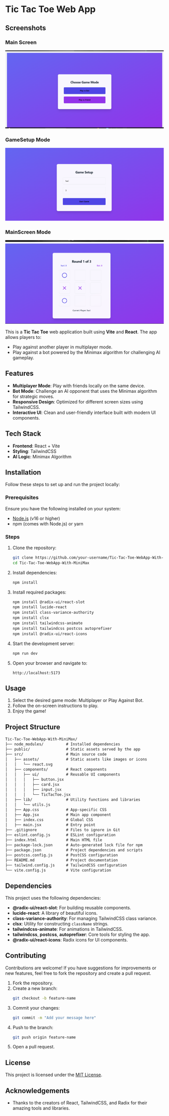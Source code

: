 # Tic Tac Toe Web App
## Screenshots

### Main Screen
![Main Screen](src/assets/main_screen_ss.png)

### GameSetup Mode
![GameSetup Mode](src/assets/game_setup_ss.png )

### MainScreen Mode
![MainScreen Mode](src/assets/game_screen.png)

This is a **Tic Tac Toe** web application built using **Vite** and **React**. The app allows players to:

- Play against another player in multiplayer mode.
- Play against a bot powered by the Minimax algorithm for challenging AI gameplay.

## Features

- **Multiplayer Mode**: Play with friends locally on the same device.
- **Bot Mode**: Challenge an AI opponent that uses the Minimax algorithm for strategic moves.
- **Responsive Design**: Optimized for different screen sizes using TailwindCSS.
- **Interactive UI**: Clean and user-friendly interface built with modern UI components.

## Tech Stack

- **Frontend**: React + Vite
- **Styling**: TailwindCSS
- **AI Logic**: Minimax Algorithm

## Installation

Follow these steps to set up and run the project locally:

### Prerequisites

Ensure you have the following installed on your system:

- [Node.js](https://nodejs.org/) (v16 or higher)
- npm (comes with Node.js) or yarn

### Steps

1. Clone the repository:

   ```bash
   git clone https://github.com/your-username/Tic-Tac-Toe-WebApp-With-MiniMax
   cd Tic-Tac-Toe-WebApp-With-MiniMax
   ```

2. Install dependencies:

   ```bash
   npm install
   ```

3. Install required packages:

   ```bash
   npm install @radix-ui/react-slot
   npm install lucide-react
   npm install class-variance-authority
   npm install clsx
   npm install tailwindcss-animate
   npm install tailwindcss postcss autoprefixer
   npm install @radix-ui/react-icons
   ```

4. Start the development server:

   ```bash
   npm run dev
   ```

5. Open your browser and navigate to:

   ```
   http://localhost:5173
   ```

## Usage

1. Select the desired game mode: Multiplayer or Play Against Bot.
2. Follow the on-screen instructions to play.
3. Enjoy the game!

## Project Structure

```plaintext
Tic-Tac-Toe-WebApp-With-MiniMax/
├── node_modules/          # Installed dependencies
├── public/                # Static assets served by the app
├── src/                   # Main source code
│   ├── assets/            # Static assets like images or icons
│   │   └── react.svg
│   ├── components/        # React components
│   │   ├── ui/            # Reusable UI components
│   │   │   ├── button.jsx
│   │   │   ├── card.jsx
│   │   │   ├── input.jsx
│   │   │   └── TicTacToe.jsx
│   ├── lib/               # Utility functions and libraries
│   │   └── utils.js
│   ├── App.css            # App-specific CSS
│   ├── App.jsx            # Main app component
│   ├── index.css          # Global CSS
│   ├── main.jsx           # Entry point
├── .gitignore             # Files to ignore in Git
├── eslint.config.js       # ESLint configuration
├── index.html             # Main HTML file
├── package-lock.json      # Auto-generated lock file for npm
├── package.json           # Project dependencies and scripts
├── postcss.config.js      # PostCSS configuration
├── README.md              # Project documentation
├── tailwind.config.js     # TailwindCSS configuration
└── vite.config.js         # Vite configuration

```

## Dependencies

This project uses the following dependencies:

- **@radix-ui/react-slot**: For building reusable components.
- **lucide-react**: A library of beautiful icons.
- **class-variance-authority**: For managing TailwindCSS class variance.
- **clsx**: Utility for constructing `className` strings.
- **tailwindcss-animate**: For animations in TailwindCSS.
- **tailwindcss**, **postcss**, **autoprefixer**: Core tools for styling the app.
- **@radix-ui/react-icons**: Radix icons for UI components.

## Contributing

Contributions are welcome! If you have suggestions for improvements or new features, feel free to fork the repository and create a pull request.

1. Fork the repository.
2. Create a new branch:
   ```bash
   git checkout -b feature-name
   ```
3. Commit your changes:
   ```bash
   git commit -m "Add your message here"
   ```
4. Push to the branch:
   ```bash
   git push origin feature-name
   ```
5. Open a pull request.

## License

This project is licensed under the [MIT License](LICENSE).

## Acknowledgements

- Thanks to the creators of React, TailwindCSS, and Radix for their amazing tools and libraries.


